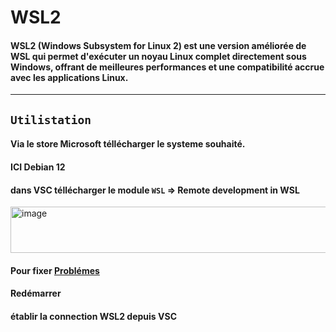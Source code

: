 # WSL2

#### **WSL2** (Windows Subsystem for Linux 2) est une version améliorée de WSL qui permet d'exécuter un noyau Linux complet directement sous Windows, offrant de meilleures performances et une compatibilité accrue avec les applications Linux.


---

## `Utilistation`

#### Via le store Microsoft téllécharger le systeme souhaité.
#### ICI Debian 12
#### dans VSC téllécharger le module `WSL` => Remote development in WSL  

<img width="776" height="74" alt="image" src="https://github.com/user-attachments/assets/c63133aa-128c-4ed4-87fc-23136f04da59" />

#### Pour fixer [Problémes](https://code.visualstudio.com/docs/remote/troubleshooting#_wsl-tips) 
#### Redémarrer

#### établir la connection WSL2  depuis VSC
